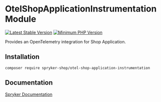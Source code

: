 # OtelShopApplicationInstrumentation Module
[![Latest Stable Version](https://poser.pugx.org/spryker-shop/otel-shop-application-instrumentation/v/stable.svg)](https://packagist.org/packages/spryker-shop/otel-shop-application-instrumentation)
[![Minimum PHP Version](https://img.shields.io/badge/php-%3E%3D%208.1-8892BF.svg)](https://php.net/)

Provides an OpenTelemetry integration for Shop Application.

## Installation

```
composer require spryker-shop/otel-shop-application-instrumentation
```

## Documentation

[Spryker Documentation](https://docs.spryker.com)

